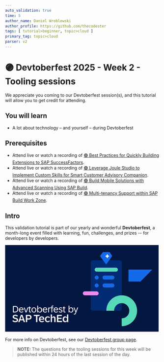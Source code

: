 ```yaml
---
auto_validation: true
time: 5
author_name: Daniel Wroblewski
author_profile: https://github.com/thecodester
tags: [ tutorial>beginner, topic>cloud ]
primary_tag: topic>cloud
parser: v2
---
```

  
# 🟣 Devtoberfest 2025 - Week 2 - Tooling sessions
<!-- description --> We appreciate you coming to our Devtoberfest session(s), and this tutorial will allow you to get credit for attending.

## You will learn

- A lot about technology – and yourself – during Devtoberfest

## Prerequisites

- Attend live or watch a recording of [🟣 Best Practices for Quickly Building Extensions to SAP SuccessFactors](https://www.youtube.com/watch?v=7NgGVBDojDc).
- Attend live or watch a recording of [🟣 Leverage Joule Studio to Implement Custom Skills for Smart Customer Advisory Companion](https://www.youtube.com/watch?v=dC5pTEHMt9E).
- Attend live or watch a recording of [🟣 Build Mobile Solutions with Advanced Scanning Using SAP Build](https://www.youtube.com/watch?v=Qy3VDqQedjM).
- Attend live or watch a recording of [🟣 Multi-tenancy Support within SAP Build Work Zone](https://community.sap.com/t5/devtoberfest/multi-tenancy-support-within-sap-build-work-zone/ev-p/14197099).

## Intro

This validation tutorial is part of our yearly and wonderful **Devtoberfest**, a month-long event filled with learning, fun, challenges, and prizes -- for developers by developers. 

![Devtoberfest](devtoberfestBanner2.png) 

For more info on Devtoberfest, see our [Devtoberfest group page](https://community.sap.com/t5/devtoberfest/gh-p/Devtoberfest).



>**NOTE:** The questions for the tooling sessions for this week will be published within 24 hours of the last session of the day. 

<!--


### Question 1 - 🟣 Best Practices for Quickly Building Extensions to SAP SuccessFactors

<iframe width="560" height="315" src="https://www.youtube.com/embed/7NgGVBDojDc" frameborder="0" allowfullscreen></iframe>

### Question 2 - 🟣 Leverage Joule Studio to Implement Custom Skills for Smart Customer Advisory Companion

<iframe width="560" height="315" src="https://www.youtube.com/embed/dC5pTEHMt9E" frameborder="0" allowfullscreen></iframe>

### Question 3 - 🟣 Build Mobile Solutions with Advanced Scanning Using SAP Build

<iframe width="560" height="315" src="https://www.youtube.com/embed/Qy3VDqQedjM" frameborder="0" allowfullscreen></iframe>

### Question 4 - 🟣 Multi-tenancy Support within SAP Build Work Zone


-->